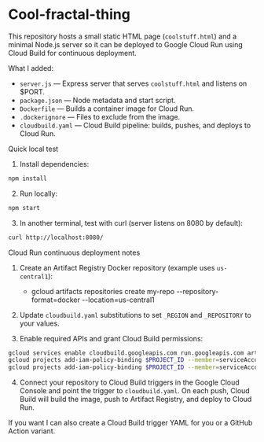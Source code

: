 # Cool-fractal-thing

This repository hosts a small static HTML page (`coolstuff.html`) and a minimal Node.js server so it can be deployed to Google Cloud Run using Cloud Build for continuous deployment.

What I added:

- `server.js` — Express server that serves `coolstuff.html` and listens on $PORT.
- `package.json` — Node metadata and start script.
- `Dockerfile` — Builds a container image for Cloud Run.
- `.dockerignore` — Files to exclude from the image.
- `cloudbuild.yaml` — Cloud Build pipeline: builds, pushes, and deploys to Cloud Run.

Quick local test

1. Install dependencies:

```bash
npm install
```

2. Run locally:

```bash
npm start
```

3. In another terminal, test with curl (server listens on 8080 by default):

```bash
curl http://localhost:8080/
```

Cloud Run continuous deployment notes

1. Create an Artifact Registry Docker repository (example uses `us-central1`):

	- gcloud artifacts repositories create my-repo --repository-format=docker --location=us-central1

2. Update `cloudbuild.yaml` substitutions to set `_REGION` and `_REPOSITORY` to your values.

3. Enable required APIs and grant Cloud Build permissions:

```bash
gcloud services enable cloudbuild.googleapis.com run.googleapis.com artifactregistry.googleapis.com
gcloud projects add-iam-policy-binding $PROJECT_ID --member=serviceAccount:$PROJECT_NUMBER@cloudbuild.gserviceaccount.com --role=roles/run.admin
gcloud projects add-iam-policy-binding $PROJECT_ID --member=serviceAccount:$PROJECT_NUMBER@cloudbuild.gserviceaccount.com --role=roles/artifactregistry.writer
```

4. Connect your repository to Cloud Build triggers in the Google Cloud Console and point the trigger to `cloudbuild.yaml`. On each push, Cloud Build will build the image, push to Artifact Registry, and deploy to Cloud Run.

If you want I can also create a Cloud Build trigger YAML for you or a GitHub Action variant.